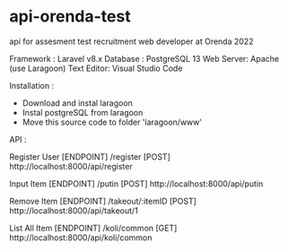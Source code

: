 # api-orenda-test
api for assesment test recruitment web developer at Orenda 2022

Framework : Laravel v8.x
Database  : PostgreSQL 13
Web Server: Apache (use Laragoon)
Text Editor: Visual Studio Code

Installation :
- Download and instal laragoon
- Instal postgreSQL from laragoon
- Move this source code to folder 'laragoon/www'


API :

Register User
[ENDPOINT] /register
[POST] http://localhost:8000/api/register

Input Item
[ENDPOINT] /putin
[POST] http://localhost:8000/api/putin

Remove Item
[ENDPOINT] /takeout/:itemID
[POST] http://localhost:8000/api/takeout/1

List All Item
[ENDPOINT] /koli/common
[GET] http://localhost:8000/api/koli/common
